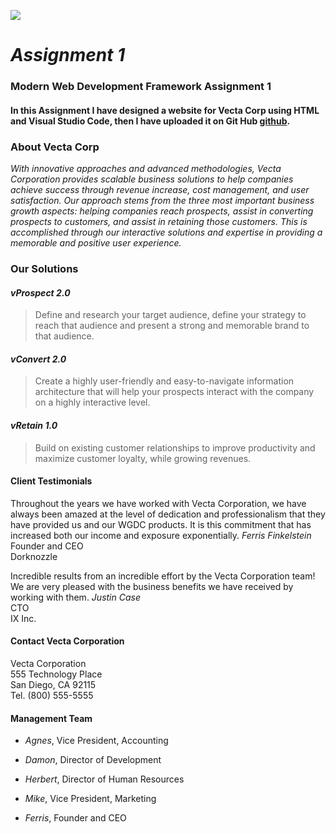 
![](https://encrypted-tbn0.gstatic.com/images?q=tbn:ANd9GcTcE6h4vK0iY1tjubYWxBDIghCDb4R8c8hr0U8vyBv7Xf90-cuE)

# _Assignment 1_

  

### Modern Web Development Framework Assignment 1

#### In this Assignment I have designed a website for Vecta Corp using HTML and Visual Studio Code, then I have uploaded it on Git Hub [github](www.github.com).

  

### About Vecta Corp

_With innovative approaches and advanced methodologies, Vecta Corporation provides scalable business solutions to help companies achieve success through revenue increase, cost management, and user satisfaction. Our approach stems from the three most important business growth aspects: helping companies reach prospects, assist in converting prospects to customers, and assist in retaining those customers. This is accomplished through our interactive solutions and expertise in providing a memorable and positive user experience._

  

### Our Solutions

#### _vProspect 2.0_

> Define and research your target audience, define your strategy to reach that audience and present a strong and memorable brand to that audience.

  

#### _vConvert 2.0_

>Create a highly user-friendly and easy-to-navigate information architecture that will help your prospects interact with the company on a highly interactive level.

  

#### _vRetain 1.0_

>Build on existing customer relationships to improve productivity and maximize customer loyalty, while growing revenues.

  

#### Client Testimonials

Throughout the years we have worked with Vecta Corporation, we have always been amazed at the level of dedication and professionalism that they have provided us and our WGDC products. It is this commitment that has increased both our income and exposure exponentially.
_Ferris Finkelstein_  
Founder and CEO  
Dorknozzle  

  

Incredible results from an incredible effort by the Vecta Corporation team!
We are very pleased with the business benefits we have received by working with them.
_Justin Case_  
CTO  
IX Inc.  

  

#### Contact Vecta Corporation

  

Vecta Corporation  
555 Technology Place  
San Diego, CA 92115  
Tel. (800) 555-5555  

  

#### Management Team

  

* _Agnes_, Vice President, Accounting

* _Damon_, Director of Development

* _Herbert_, Director of Human Resources

* _Mike_, Vice President, Marketing

* _Ferris_, Founder and CEO